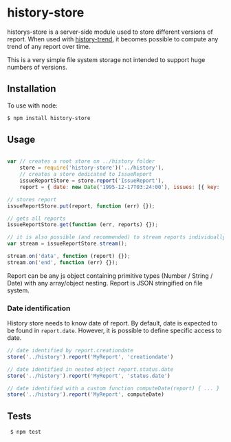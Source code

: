 history-store
=============
historys-store is a server-side module used to store different versions of report.
When used with [history-trend](https://github.com/Jean-Baptiste-Garcia/history-trend), it becomes possible to compute any trend of any report over time.

This is a very simple file system storage not intended to support huge numbers of versions.

Installation
------------

To use with node:

```bash
$ npm install history-store
```

Usage
------------
```javascript

var // creates a root store on ../history folder
    store = require('history-store')('../history'),
    // creates a store dedicated to IssueReport
    issueReportStore = store.report('IssueReport'),
    report = { date: new Date('1995-12-17T03:24:00'), issues: [{ key: 'JIRA-123', status: 'New'}, { key: 'JIRA-456', status: 'In Progress'}]};

// stores report
issueReportStore.put(report, function (err) {});

// gets all reports
issueReportStore.get(function (err, reports) {});

// it is also possible (and recommended) to stream reports individually
var stream = issueReportStore.stream();

stream.on('data', function (report) {});
stream.on('end', function (err) {});

```
Report can be any js object containing primitive types (Number / String / Date) with any array/object nesting. Report is JSON stringified on file system.

### Date identification
History store needs to know date of report. By default, date is expected to be found in ```report.date```. However, it is possible to define specific access to date.
```javascript
// date identified by report.creationdate
store('../history').report('MyReport', 'creationdate')

// date identified in nested object report.status.date
store('../history').report('MyReport', 'status.date')

// date identified with a custom function computeDate(report) { ... }
store('../history').report('MyReport', computeDate)

```

## Tests
```bash
 $ npm test
```